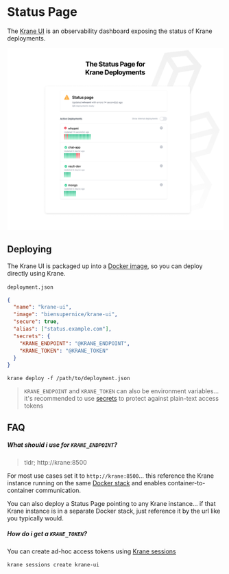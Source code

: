 # Status Page

The [Krane UI](https://github.com/krane/ui) is an observability dashboard exposing the status of Krane deployments.

<span class="img-wrapper">![UI](../assets/ui-page.png)</span>

## Deploying

The Krane UI is packaged up into a [Docker image](https://hub.docker.com/repository/docker/biensupernice/krane-ui), so you can deploy directly using Krane.

`deployment.json` 
 ```json
 {
   "name": "krane-ui",
   "image": "biensupernice/krane-ui",
   "secure": true,
   "alias": ["status.example.com"],
   "secrets": {
     "KRANE_ENDPOINT": "@KRANE_ENDPOINT",
     "KRANE_TOKEN": "@KRANE_TOKEN"
   }
 }
```

```
krane deploy -f /path/to/deployment.json
```

> `KRANE_ENDPOINT` and `KRANE_TOKEN` can also be environment variables... it's recommended to use [secrets](http://localhost:3000/#/docs/deployment?id=secrets) to protect against plain-text access tokens
    
## FAQ

##### What should i use for `KRANE_ENDPOINT`?

> tldr; http://krane:8500

For most use cases set it to `http://krane:8500`... this reference the Krane instance running on the same [Docker stack](https://docs.docker.com/engine/reference/commandline/stack/) and enables container-to-container communication.

You can also deploy a Status Page pointing to any Krane instance... if that Krane instance is in a separate Docker stack, just reference it by the url like you typically would.

##### How do i get a `KRANE_TOKEN`?

You can create ad-hoc access tokens using [Krane sessions](http://krane.sh/#/docs/cli?id=sessions)

```
krane sessions create krane-ui
```